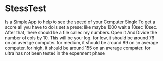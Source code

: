 # StessTest
Is a Simple App to help to see the speed of your Computer Single 
To get a score all you have to do is set a preset like  maybe
1000 wait a 10sec 10sec. After that, there should be a file called
my numbers. Open it And Divide the number of cols by 10.
This will be your log.
for low, it should be around 76 on an average computer.
for medium, it should be around 89 on an average computer.
for high, it should be around 155 on an average computer.
for ultra has not been tested in the experment phase
